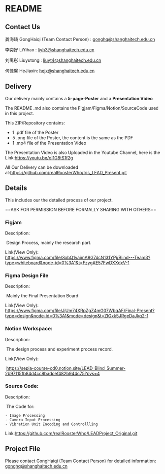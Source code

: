 # README

## Contact Us

龚海琦 GongHaiqi (Team Contact Person) : gonghq@shanghaitech.edu.cn

李奕好 LiYihao : liyh3@shanghaitech.edu.cn

刘禹彤 Liuyutong : liuyt4@shanghaitech.edu.cn

何佳馨 HeJiaxin: hejx@shanghaitech.edu.cn

## Delivery

Our delivery mainly contains a **5-page-Poster** and a **Presentation Video**

The README .md also contains the Figjam/Figma/Notion/SourceCode used in this project.

This ZIP/Repository  contains:

- 1 .pdf file of the Poster
- 5 .png file of the Poster, the content is the same as the PDF
- 1 .mp4 file of the Presentation Video

The Presentation Video is also Uploaded in the Youtube Channel, here is the Link:https://youtu.be/oI1G8tS1f2g

All Our Delivery can be downloaded at:https://github.com/realRoosterWho/Iris_LEAD_Present.git

## Details

This includes our the detailed process of our project.

==ASK FOR PERMISSION BEFORE FORMALLY SHARING WITH OTHERS== 

### Figjam

Description: 

​		Design Process, mainly the research part.

Link(View Only): https://www.figma.com/file/SxbQ1vaimA8G7dcN131YPj/Blind---Team3?type=whiteboard&node-id=0%3A1&t=FzygAE57FwDXXdxV-1

### Figma Design File

Description: 

​		Mainly the Final Presentation Board

Link(View Only): https://www.figma.com/file/JjUm74XRpZgZ4mG07WbqAF/Final-Present?type=design&node-id=0%3A1&mode=design&t=ZIGxk5JRgeDaJkq2-1

### Notion Workspace:

Description: 

​		The design process and experiment process record.

Link(View Only):

​		https://sepia-course-cd0.notion.site/LEAD_Blind_Summer-2b97115fb84d4cc8badcef482b944c75?pvs=4

### Source Code:

Description:

​		The Code for:

	- Image Processing 
	- Camera Input Processing
	- Vibration Unit Encoding and Controllling

Link:https://github.com/realRoosterWho/LEADProject_Original.git

## Project File

Please contact GongHaiqi (Team Contact Person) for detailed information: gonghq@shanghaitech.edu.cn
